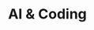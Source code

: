 ---
layout: list
title: AI & Coding
slug: ai-coding
description: >
  This category documents the study of programming, data structures, algorithms, and machine learning. 
  It aims to build a strong foundation in Python, deep learning, and computational thinking, supporting systematic AI development skills.
sitemap: true
---